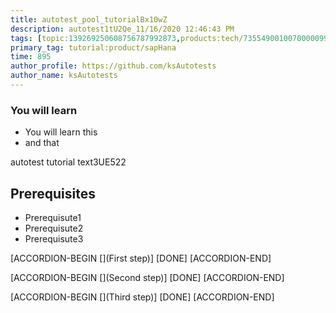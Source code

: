 ```yaml
---
title: autotest_pool_tutorialBx10wZ
description: autotest1tU2Qe_11/16/2020 12:46:43 PM
tags: [topic:139269250608756787992873,products:tech/73554900100700000996,tutorial:experience/advanced]
primary_tag: tutorial:product/sapHana
time: 895
author_profile: https://github.com/ksAutotests
author_name: ksAutotests
---
```

### You will learn
- You will learn this
- and that

autotest tutorial text3UE522

## Prerequisites
- Prerequisute1
- Prerequisute2
- Prerequisute3

[ACCORDION-BEGIN [](First step)]
[DONE]
[ACCORDION-END]

[ACCORDION-BEGIN [](Second step)]
[DONE]
[ACCORDION-END]

[ACCORDION-BEGIN [](Third step)]
[DONE]
[ACCORDION-END]

